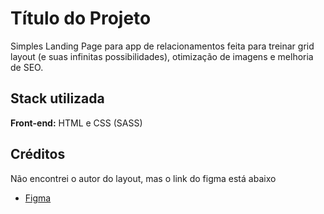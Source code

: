 
# Título do Projeto

Simples Landing Page para app de relacionamentos feita para treinar grid layout (e suas infinitas possibilidades), otimização de imagens e melhoria de SEO.

## Stack utilizada

**Front-end:** HTML e CSS (SASS)

## Créditos
Não encontrei o autor do layout, mas o link do figma está abaixo

- [Figma](https://www.figma.com/file/HwpifsL1lluk9idAN1s8Um/Projeto-Aula?node-id=2%3A2)

